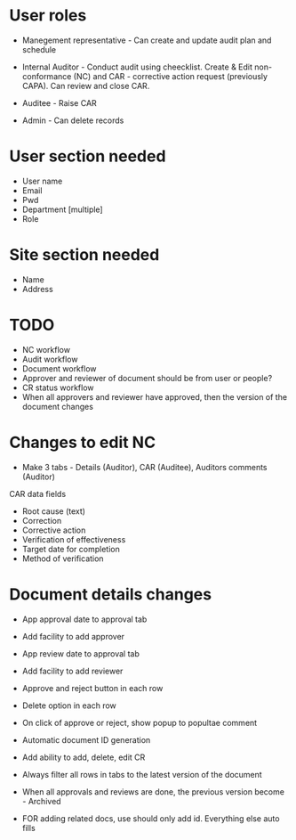 # User roles

- Manegement representative - Can create and update audit plan and schedule

- Internal Auditor - Conduct audit using cheecklist. Create & Edit non-conformance (NC) and CAR - corrective action request (previously CAPA). Can review and close CAR.

- Auditee - Raise CAR

- Admin - Can delete records

# User section needed

- User name
- Email
- Pwd
- Department [multiple]
- Role

# Site section needed

- Name
- Address

# TODO

- NC workflow
- Audit workflow
- Document workflow
- Approver and reviewer of document should be from user or people?
- CR status workflow
- When all approvers and reviewer have approved, then the version of the document changes

# Changes to edit NC

- Make 3 tabs - Details (Auditor), CAR (Auditee), Auditors comments (Auditor)

CAR data fields

- Root cause (text)
- Correction
- Corrective action
- Verification of effectiveness
- Target date for completion
- Method of verification

# Document details changes

- App approval date to approval tab
- Add facility to add approver

- App review date to approval tab
- Add facility to add reviewer

- Approve and reject button in each row

- Delete option in each row

- On click of approve or reject, show popup to popultae comment

- Automatic document ID generation

- Add ability to add, delete, edit CR
- Always filter all rows in tabs to the latest version of the document

- When all approvals and reviews are done, the previous version become - Archived

- FOR adding related docs, use should only add id. Everything else auto fills
